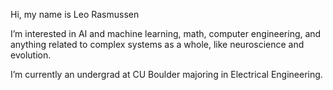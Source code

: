 Hi, my name is Leo Rasmussen  
  
I’m interested in AI and machine learning, math, computer engineering, and anything related to complex systems as a whole, like neuroscience and evolution.  
  
I’m currently an undergrad at CU Boulder majoring in Electrical Engineering.

<!---
Leorasz/Leorasz is a ✨ special ✨ repository because its `README.md` (this file) appears on your GitHub profile.
You can click the Preview link to take a look at your changes.
--->
